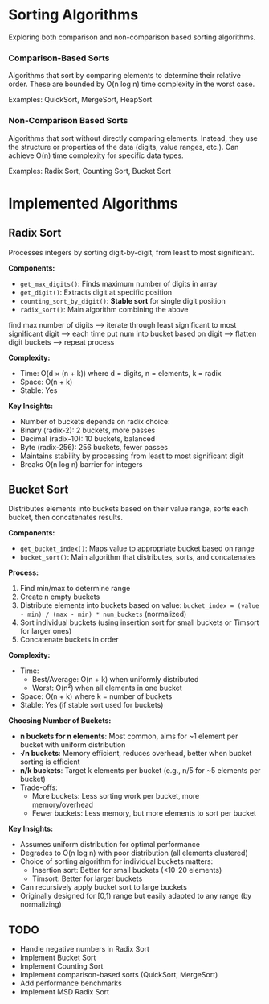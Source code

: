 # Sorting Algorithms

Exploring both comparison and non-comparison based sorting algorithms.

### Comparison-Based Sorts
Algorithms that sort by comparing elements to determine their relative order. These are bounded by O(n log n) time complexity in the worst case.

Examples: QuickSort, MergeSort, HeapSort

### Non-Comparison Based Sorts
Algorithms that sort without directly comparing elements. Instead, they use the structure or properties of the data (digits, value ranges, etc.). Can achieve O(n) time complexity for specific data types.

Examples: Radix Sort, Counting Sort, Bucket Sort

# Implemented Algorithms

## Radix Sort

Processes integers by sorting digit-by-digit, from least to most significant.

**Components:**
- `get_max_digits()`: Finds maximum number of digits in array
- `get_digit()`: Extracts digit at specific position
- `counting_sort_by_digit()`: **Stable sort** for single digit position
- `radix_sort()`: Main algorithm combining the above

find max number of digits --> iterate through least significant to most significant digit --> each time put num into bucket based on digit
--> flatten digit buckets --> repeat process

**Complexity:**
- Time: O(d × (n + k)) where d = digits, n = elements, k = radix
- Space: O(n + k)
- Stable: Yes

**Key Insights:**
- Number of buckets depends on radix choice:
 - Binary (radix-2): 2 buckets, more passes
 - Decimal (radix-10): 10 buckets, balanced
 - Byte (radix-256): 256 buckets, fewer passes
- Maintains stability by processing from least to most significant digit
- Breaks O(n log n) barrier for integers

## Bucket Sort

Distributes elements into buckets based on their value range, sorts each bucket, then concatenates results.

**Components:**
- `get_bucket_index()`: Maps value to appropriate bucket based on range
- `bucket_sort()`: Main algorithm that distributes, sorts, and concatenates

**Process:**
1. Find min/max to determine range
2. Create n empty buckets
3. Distribute elements into buckets based on value: `bucket_index = (value - min) / (max - min) * num_buckets` (normalized)
4. Sort individual buckets (using insertion sort for small buckets or Timsort for larger ones)
5. Concatenate buckets in order

**Complexity:**
- Time: 
  - Best/Average: O(n + k) when uniformly distributed
  - Worst: O(n²) when all elements in one bucket
- Space: O(n + k) where k = number of buckets
- Stable: Yes (if stable sort used for buckets)

**Choosing Number of Buckets:**
- **n buckets for n elements**: Most common, aims for ~1 element per bucket with uniform distribution
- **√n buckets**: Memory efficient, reduces overhead, better when bucket sorting is efficient
- **n/k buckets**: Target k elements per bucket (e.g., n/5 for ~5 elements per bucket)
- Trade-offs:
  - More buckets: Less sorting work per bucket, more memory/overhead
  - Fewer buckets: Less memory, but more elements to sort per bucket
  
**Key Insights:**
- Assumes uniform distribution for optimal performance
- Degrades to O(n log n) with poor distribution (all elements clustered)
- Choice of sorting algorithm for individual buckets matters:
  - Insertion sort: Better for small buckets (<10-20 elements)
  - Timsort: Better for larger buckets
- Can recursively apply bucket sort to large buckets
- Originally designed for [0,1) range but easily adapted to any range (by normalizing)

## TODO

- Handle negative numbers in Radix Sort
- Implement Bucket Sort
- Implement Counting Sort
- Implement comparison-based sorts (QuickSort, MergeSort)
- Add performance benchmarks
- Implement MSD Radix Sort